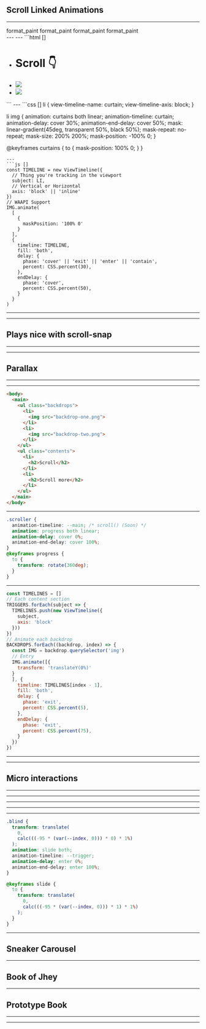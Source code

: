 <!-- .slide: class="title-slide title-slide--bottom" -->
<!-- If you want to do everything in Canary with the polyfill -->
<!-- open -a /Applications/Google\ Chrome\ Canary.app --args --disable-blink-features=CSSScrollTimeline,ScrollTimeline -->
## Scroll Linked Animations
---
<!-- .slide: data-background-color="hsl(0 0% 0%)" -->
<div class="support-grid">
  <span class="browser-logo" data-browser="chrome"></span>
  <span class="browser-logo" data-browser="edge"></span>
  <span class="browser-logo" data-browser="safari"></span>
  <span class="browser-logo" data-browser="firefox"></span>
  <span class="browser-version" data-supported>
    <span class="material-symbols-outlined">
      format_paint
    </span>
  </span>
  <span class="browser-version" data-supported>
    <span class="material-symbols-outlined">
      format_paint
    </span>
  </span>
  <span class="browser-version" data-supported>
    <span class="material-symbols-outlined">
      format_paint
    </span>
  </span>
  <span class="browser-version" data-supported>
    <span class="material-symbols-outlined">
      format_paint
    </span>
  </span>
</div>
---
<!-- .slide: data-background-color="hsl(0 0% 100%)" data-background-iframe="/demos/scroll-linked-animations/image-reveals" -->
---
```html []
<html>
  <head>
    <title>Scroll Linked Image Reveals</title>
  </head>
  <body>
    <ul>
      <li>
        <h1>Scroll 👇</h1>
      </li>
      <li>
        <img src="/shared/images/starry-night.jpeg">
      </li>
      <li>
        <img src="/shared/images/night-mountain.jpeg">
      </li>
    </ul>
  </body>
</html>
```
---
```css []
li {
  view-timeline-name: curtain;
  view-timeline-axis: block;
}

li img {
  animation: curtains both linear;
  animation-timeline: curtain;
  animation-delay: cover 30%;
  animation-end-delay: cover 50%;
  mask: linear-gradient(45deg, transparent 50%, black 50%);
  mask-repeat: no-repeat;
  mask-size: 200% 200%;
  mask-position: -100% 0;
}

@keyframes curtains {
  to {
    mask-position: 100% 0;
  }
}

```
---
```js []
const TIMELINE = new ViewTimeline({
  // Thing you're tracking in the viewport
  subject: LI,
  // Vertical or Horizontal
  axis: 'block' || 'inline'
})
// WAAPI Support
IMG.animate(
  [
    {
      maskPosition: '100% 0'
    }
  ],
  {
    timeline: TIMELINE,
    fill: 'both',
    delay: {
      phase: 'cover' || 'exit' || 'enter' || 'contain', 
      percent: CSS.percent(30),
    },
    endDelay: {
      phase: 'cover', 
      percent: CSS.percent(50),
    }
  }
)

```
---
<!-- .slide: data-background-color="hsl(0 0% 0%)" data-background-iframe="/demos/scroll-linked-animations/dj-deck" -->
---
## Plays nice with scroll-snap
---
<!-- .slide: data-background-color="hsl(0 0% 100%)" data-background-iframe="/demos/scroll-linked-animations/image-reveals" -->
---
## Parallax
---
<!-- .slide: data-background-color="hsl(0 0% 0%)" data-background-iframe="/demos/scroll-linked-animations/snap-parallax" -->
---
```html []
<body>
  <main>
    <ul class="backdrops">
      <li>
        <img src="backdrop-one.png">
      </li>
      <li>
        <img src="backdrop-two.png">
      </li>
    </ul>  
    <ul class="contents">
      <li>
        <h2>Scroll</h2>
      </li>
      <li>
        <h2>Scroll more</h2>
      </li>
    </ul>
  </main>
</body>
```
---
```css []
.scroller {
  animation-timeline: --main; /* scroll() (Soon) */
  animation: progress both linear;
  animation-delay: cover 0%;
  animation-end-delay: cover 100%;
}
@keyframes progress {
  to {
    transform: rotate(360deg);
  }
}
```
---
```js []
const TIMELINES = []
// Each content section
TRIGGERS.forEach(subject => {
  TIMELINES.push(new ViewTimeline({
    subject,
    axis: 'block'
  }))
})
// Animate each backdrop
BACKDROPS.forEach((backdrop, index) => {
  const IMG = backdrop.querySelector('img')
  // Entry
  IMG.animate([{
    transform: 'translateY(0%)'
  }
  ], {
    timeline: TIMELINES[index - 1],
    fill: 'both',
    delay: {
      phase: 'exit', 
      percent: CSS.percent(5),
    },
    endDelay: {
      phase: 'exit', 
      percent: CSS.percent(75),
    }
  })
})
```
---
<!-- .slide: data-background-color="hsl(0 0% 0%)" data-background-iframe="/demos/scroll-linked-animations/snap-directions" -->
---
## Micro interactions
---
<!-- .slide: data-background-color="hsl(0 0% 100%)" data-background-iframe="/demos/scroll-linked-animations/search-micro" -->
---
<!-- .slide: data-background-color="hsl(0 0% 100%)" data-background-iframe="/demos/scroll-linked-animations/avatar-micro" -->
---
<!-- .slide: data-background-video="/shared/video/peter.mp4" data-background-video-loop="true" data-background-video-muted="true" data-background-video-size="cover" -->
---
<!-- .slide: data-background-color="hsl(0 0% 100%)" data-background-iframe="/demos/scroll-linked-animations/peters-blinds" -->
---
```css []
.blind {
  transform: translate(
    0,
    calc(((-95 * (var(--index, 0))) * 0) * 1%)
  );
  animation: slide both;
  animation-timeline: --trigger;
  animation-delay: enter 0%;
  animation-end-delay: enter 100%;
}

@keyframes slide {
  to {
    transform: translate(
      0,
      calc(((-95 * (var(--index, 0))) * 1) * 1%)
    );
  }
}
```
---
## Sneaker Carousel
---
## Book of Jhey
---
## Prototype Book
---
<!-- .slide: data-background-color="hsl(0 0% 100%)" data-background-iframe="/chrometober-2022/index.html" -->
---
<!-- End Section